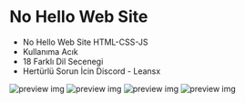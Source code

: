 # No Hello Web Site

- No Hello Web Site HTML-CSS-JS
- Kullanıma Acık
- 18 Farklı Dil Secenegi
- Hertürlü Sorun İcin Discord - Leansx

![preview img](https://cdn.discordapp.com/attachments/1073761944621830154/1234547254908555386/Ekran_goruntusu_2024-04-29_194911.png?ex=6631213a&is=662fcfba&hm=a5ce0a22e59fe5bc5e83d4403f76c4808b49fd44e2955be6f00aa537f78eb531&)
![preview img](https://cdn.discordapp.com/attachments/1073761944621830154/1234547255302946937/Ekran_goruntusu_2024-04-29_194921.png?ex=6631213a&is=662fcfba&hm=315ac6f88ede996cd69024e2944a9d9a50ac5c42ed222ab80484e7622600cdc6&)
![preview img](https://cdn.discordapp.com/attachments/1073761944621830154/1234547255713726546/Ekran_goruntusu_2024-04-29_194935.png?ex=6631213a&is=662fcfba&hm=0ac703a8483a3038ff67885dba77d68522adce2d337f4100c6a532df12dc99bf&)
![preview img](https://cdn.discordapp.com/attachments/1073761944621830154/1234547256087285920/Ekran_goruntusu_2024-04-29_194948.png?ex=6631213a&is=662fcfba&hm=db48ef3f86779c753a08549594860ad24acbb90e9ee4369aebda443c69438b7c&)
